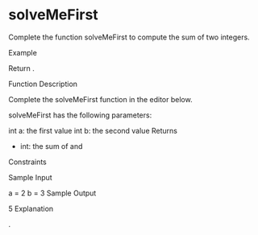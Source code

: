 # solveMeFirst

Complete the function solveMeFirst to compute the sum of two integers.

Example

Return .

Function Description

Complete the solveMeFirst function in the editor below.

solveMeFirst has the following parameters:

int a: the first value
int b: the second value
Returns

- int: the sum of and

Constraints

Sample Input

a = 2
b = 3
Sample Output

5
Explanation

.
